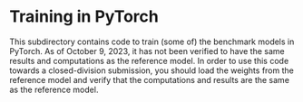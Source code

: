 # Training in PyTorch
This subdirectory contains code to train (some of) the benchmark models in PyTorch.  As of October 9, 2023, it has not been verified to have the same results and computations as the reference model.  In order to use this code towards a closed-division submission, you should load the weights from the reference model and verify that the computations and results are the same as the reference model.
